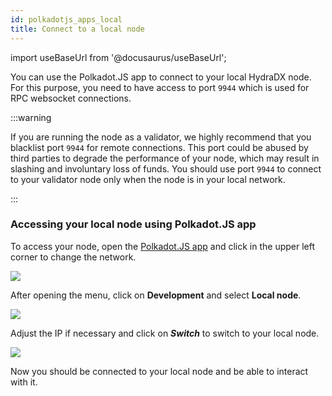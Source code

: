 ```yaml
---
id: polkadotjs_apps_local 
title: Connect to a local node 
---
```


import useBaseUrl from '@docusaurus/useBaseUrl';

You can use the Polkadot.JS app to connect to your local HydraDX node. For this purpose, you need to have access to port `9944` which is used for RPC websocket connections.

:::warning

If you are running the node as a validator, we highly recommend that you blacklist port `9944` for remote connections. This port could be abused by third parties to degrade the performance of your node, which may result in slashing and involuntary loss of funds. You should use port `9944` to connect to your validator node only when the node is in your local network.

:::

### Accessing your local node using Polkadot.JS app

To access your node, open the [Polkadot.JS app](https://polkadot.js.org/apps/) and click in the upper left corner to change the network.

<div>
  <img src={useBaseUrl('/polkadotjs-apps/PolkadotJS-APPS-1.png')} />
</div>

After opening the menu, click on **Development** and select **Local node**.
<div style={{textAlign: 'center'}}>
  <img src={useBaseUrl('/polkadotjs-apps/local-1.png')} />
</div>

Adjust the IP if necessary and click on ***Switch*** to switch to your local node.

<div style={{textAlign: 'center'}}>
  <img src={useBaseUrl('/polkadotjs-apps/local-2.png')} />
</div>

Now you should be connected to your local node and be able to interact with it.
